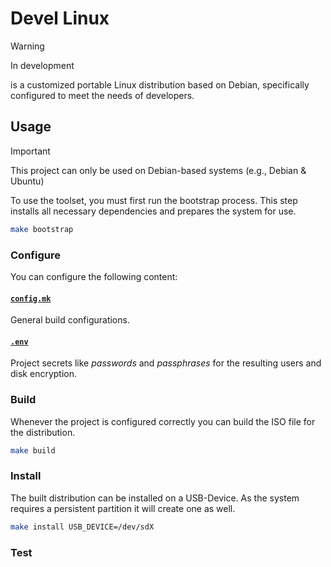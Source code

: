 # Devel Linux
> [!WARNING]
> In development

is a customized portable Linux distribution based on Debian, specifically configured to meet the needs of developers.
 
## Usage
> [!IMPORTANT]  
> This project can only be used on Debian-based systems (e.g., Debian & Ubuntu)


To use the toolset, you must first run the bootstrap process. This step installs all necessary dependencies and prepares the system for use.
```bash
make bootstrap
```
### Configure
You can configure the following content:

#### [`config.mk`](https://github.com/nodedev74/Devel-Linux/blob/master/config.example.mk)
General build configurations.

#### [`.env`](https://github.com/nodedev74/Devel-Linux/blob/master/.env.exampe)
Project secrets like *passwords* and *passphrases* for the resulting users and disk encryption. 

### Build
Whenever the project is configured correctly you can build the ISO file for the distribution.
```bash
make build
```

### Install
The built distribution can be installed on a USB-Device. As the system requires a persistent partition it will create one as well.

```bash
make install USB_DEVICE=/dev/sdX
```

### Test


